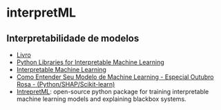 # interpretML

## Interpretabilidade de modelos

* [Livro](https://christophm.github.io/interpretable-ml-book/)
* [Python Libraries for Interpretable Machine Learning](https://towardsdatascience.com/python-libraries-for-interpretable-machine-learning-c476a08ed2c7)
* [Interpretable Machine Learning](https://towardsdatascience.com/interpretable-machine-learning-1dec0f2f3e6b)
* [Como Entender Seu Modelo de Machine Learning - Especial Outubro Rosa - \(Python/SHAP/Scikit-learn\)](https://www.youtube.com/watch?v=J5E4umn8Fb4&t=3s)
* [IntrepretML](https://github.com/interpretml/interpret/blob/master/README.md): open-source python package for training interpretable machine learning models and explaining blackbox systems.


